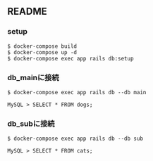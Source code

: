 ## README

### setup

```
$ docker-compose build
$ docker-compose up -d
$ docker-compose exec app rails db:setup
```

### db_mainに接続

```
$ docker-compose exec app rails db --db main

MySQL > SELECT * FROM dogs;
```

### db_subに接続

```
$ docker-compose exec app rails db --db sub

MySQL > SELECT * FROM cats;
```
